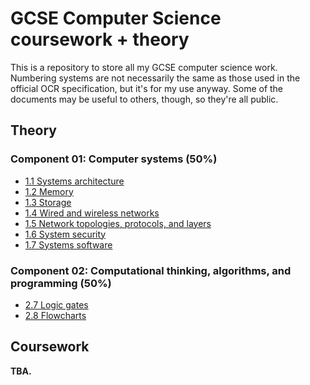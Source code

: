 # GCSE Computer Science coursework + theory

This is a repository to store all my GCSE computer science work. Numbering systems are not necessarily the same as those used in the official OCR specification, but it's for my use anyway. Some of the documents may be useful to others, though, so they're all public.

## Theory

### Component 01: Computer systems (50%)
 - [1.1 Systems architecture](/theory/01/SYSTEMS_ARCHITECTURE.md)
 - [1.2 Memory](/theory/01/MEMORY.md)
 - [1.3 Storage](/theory/01/STORAGE.md)
 - [1.4 Wired and wireless networks](/theory/01/WIRED_AND_WIRELESS_NETWORKS.md)
 - [1.5 Network topologies, protocols, and layers](/theory/01/NETWORK_TOPOLOGIES_PROTOCOLS_AND_LAYERS.md)
 - [1.6 System security](/theory/01/SYSTEM_SECURITY.md)
 - [1.7 Systems software](/theory/01/SYSTEMS_SOFTWARE.md)

### Component 02: Computational thinking, algorithms, and programming (50%)
 - [2.7 Logic gates](/theory/02/LOGIC_GATES.md)
 - [2.8 Flowcharts](/theory/02/FLOWCHARTS.md)

## Coursework

**TBA.**
